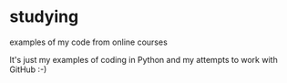 # studying
examples of my code from online courses

It's just my examples of coding in Python and my attempts to work with GitHub :-)
